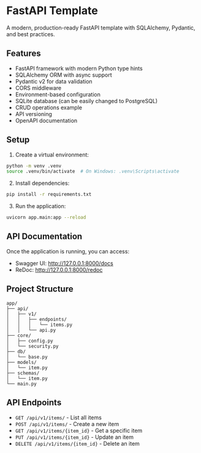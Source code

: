 # FastAPI Template

A modern, production-ready FastAPI template with SQLAlchemy, Pydantic, and best practices.

## Features

- FastAPI framework with modern Python type hints
- SQLAlchemy ORM with async support
- Pydantic v2 for data validation
- CORS middleware
- Environment-based configuration
- SQLite database (can be easily changed to PostgreSQL)
- CRUD operations example
- API versioning
- OpenAPI documentation

## Setup

1. Create a virtual environment:
```bash
python -m venv .venv
source .venv/bin/activate  # On Windows: .venv\Scripts\activate
```

2. Install dependencies:
```bash
pip install -r requirements.txt
```

3. Run the application:
```bash
uvicorn app.main:app --reload
```

## API Documentation

Once the application is running, you can access:
- Swagger UI: http://127.0.0.1:8000/docs
- ReDoc: http://127.0.0.1:8000/redoc

## Project Structure

```
app/
├── api/
│   ├── v1/
│   │   ├── endpoints/
│   │   │   └── items.py
│   │   └── api.py
├── core/
│   ├── config.py
│   └── security.py
├── db/
│   └── base.py
├── models/
│   └── item.py
├── schemas/
│   └── item.py
└── main.py
```

## API Endpoints

- `GET /api/v1/items/` - List all items
- `POST /api/v1/items/` - Create a new item
- `GET /api/v1/items/{item_id}` - Get a specific item
- `PUT /api/v1/items/{item_id}` - Update an item
- `DELETE /api/v1/items/{item_id}` - Delete an item
